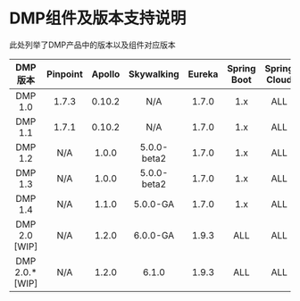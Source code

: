 # DMP组件及版本支持说明
此处列举了DMP产品中的版本以及组件对应版本

|DMP版本|Pinpoint|Apollo|Skywalking| Eureka | Spring Boot | Spring Cloud |
|:---:|:---:|:---:|:---:|:---:|:---:|:---:|
|DMP 1.0| 1.7.3|0.10.2|N/A|1.7.0|1.x|ALL|
|DMP 1.1| 1.7.1|0.10.2|N/A|1.7.0|1.x| ALL |
|DMP 1.2| N/A|1.0.0|5.0.0-beta2|1.7.0|1.x| ALL |
|DMP 1.3| N/A| 1.0.0|5.0.0-beta2 |1.7.0|1.x| ALL |
|DMP 1.4|N/A|1.1.0|5.0.0-GA|1.7.0|1.x| ALL |
|DMP 2.0 [WIP]|N/A|1.2.0|6.0.0-GA|1.9.3| ALL | ALL |
|DMP 2.0.* [WIP]|N/A|1.2.0|6.1.0|1.9.3| ALL | ALL |
